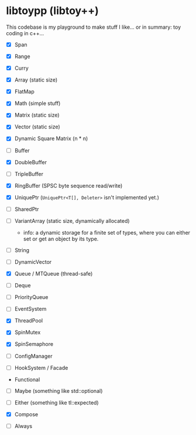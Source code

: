 # libtoypp (libtoy++)

This codebase is my playground to make stuff I like... or in summary: toy coding in c++...

 - [x] Span
 - [x] Range
 - [x] Curry

 - [x] Array (static size)
 - [x] FlatMap

 - [x] Math (simple stuff)
 - [x] Matrix (static size)
 - [x] Vector (static size)
 - [x] Dynamic Square Matrix (n * n)

 - [ ] Buffer
 - [x] DoubleBuffer
 - [ ] TripleBuffer
 - [x] RingBuffer (SPSC byte sequence read/write)

 - [x] UniquePtr (`UniquePtr<T[], Deleter>` isn't implemented yet.)
 - [ ] SharedPtr

 - [ ] VariantArray (static size, dynamically allocated)
   - info: a dynamic storage for a finite set of types,
           where you can either set or get an object by its type.

 - [ ] String
 - [ ] DynamicVector

 - [x] Queue / MTQueue (thread-safe)
 - [ ] Deque
 - [ ] PriorityQueue

 - [ ] EventSystem
 - [x] ThreadPool
 - [x] SpinMutex
 - [x] SpinSemaphore
 - [ ] ConfigManager
 - [ ] HookSystem / Facade

 - Functional
  - [ ] Maybe (something like std::optional)
  - [ ] Either (something like tl::expected)
  - [x] Compose
  - [ ] Always

